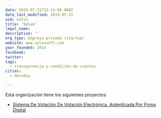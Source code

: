 ```yaml
---
date: 2019-07-21T23:14:06.000Z
date_last_modified: 2019-07-21
uid: solvo
title: 'Solvo'
legal_name: 
description: ''
org_type: Empresa privada (startup)
website: www.solvosoft.com
year_founded: 2014
facebook: 
twitter: 
tags:
  - transparencia-y-rendicion-de-cuentas
cities: 
  - Heredia

---
```


Esta organización tiene los siguientes proyectos:

- [Sistema De Votación De Votación Electrónica, Autenticada Por Firma Digital](/proyectos/sistema-de-votacion-de-votacion-electronica-autenticada-por-firma-digital)
